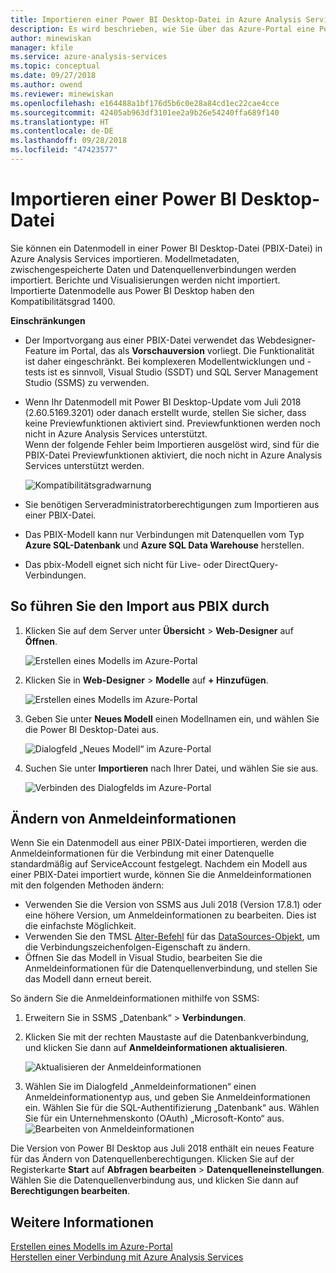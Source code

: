 ```yaml
---
title: Importieren einer Power BI Desktop-Datei in Azure Analysis Services | Microsoft-Dokumentation
description: Es wird beschrieben, wie Sie über das Azure-Portal eine Power BI Desktop-Datei (pbix) importieren.
author: minewiskan
manager: kfile
ms.service: azure-analysis-services
ms.topic: conceptual
ms.date: 09/27/2018
ms.author: owend
ms.reviewer: minewiskan
ms.openlocfilehash: e164488a1bf176d5b6c0e28a84cd1ec22cae4cce
ms.sourcegitcommit: 42405ab963df3101ee2a9b26e54240ffa689f140
ms.translationtype: HT
ms.contentlocale: de-DE
ms.lasthandoff: 09/28/2018
ms.locfileid: "47423577"
---
```

# <a name="import-a-power-bi-desktop-file"></a>Importieren einer Power BI Desktop-Datei

Sie können ein Datenmodell in einer Power BI Desktop-Datei (PBIX-Datei) in Azure Analysis Services importieren. Modellmetadaten, zwischengespeicherte Daten und Datenquellenverbindungen werden importiert. Berichte und Visualisierungen werden nicht importiert. Importierte Datenmodelle aus Power BI Desktop haben den Kompatibilitätsgrad 1400.

**Einschränkungen**   

- Der Importvorgang aus einer PBIX-Datei verwendet das Webdesigner-Feature im Portal, das als **Vorschauversion** vorliegt. Die Funktionalität ist daher eingeschränkt. Bei komplexeren Modellentwicklungen und -tests ist es sinnvoll, Visual Studio (SSDT) und SQL Server Management Studio (SSMS) zu verwenden.
- Wenn Ihr Datenmodell mit Power BI Desktop-Update vom Juli 2018 (2.60.5169.3201) oder danach erstellt wurde, stellen Sie sicher, dass keine Previewfunktionen aktiviert sind. Previewfunktionen werden noch nicht in Azure Analysis Services unterstützt.  
Wenn der folgende Fehler beim Importieren ausgelöst wird, sind für die PBIX-Datei Previewfunktionen aktiviert, die noch nicht in Azure Analysis Services unterstützt werden.

    ![Kompatibilitätsgradwarnung](./media/analysis-services-import-pbix/aas-import-pbix-cl-warning.png)   
- Sie benötigen Serveradministratorberechtigungen zum Importieren aus einer PBIX-Datei.
- Das PBIX-Modell kann nur Verbindungen mit Datenquellen vom Typ **Azure SQL-Datenbank** und **Azure SQL Data Warehouse** herstellen.
- Das pbix-Modell eignet sich nicht für Live- oder DirectQuery-Verbindungen. 


## <a name="to-import-from-pbix"></a>So führen Sie den Import aus PBIX durch

1. Klicken Sie auf dem Server unter **Übersicht** > **Web-Designer** auf **Öffnen**.

    ![Erstellen eines Modells im Azure-Portal](./media/analysis-services-create-model-portal/aas-create-portal-overview-wd.png)

2. Klicken Sie in **Web-Designer** > **Modelle** auf **+ Hinzufügen**.

    ![Erstellen eines Modells im Azure-Portal](./media/analysis-services-create-model-portal/aas-create-portal-models.png)

3. Geben Sie unter **Neues Modell** einen Modellnamen ein, und wählen Sie die Power BI Desktop-Datei aus.

    ![Dialogfeld „Neues Modell“ im Azure-Portal](./media/analysis-services-import-pbix/aas-import-pbix-new-model.png)

4. Suchen Sie unter **Importieren** nach Ihrer Datei, und wählen Sie sie aus.

     ![Verbinden des Dialogfelds im Azure-Portal](./media/analysis-services-import-pbix/aas-import-pbix-select-file.png)

## <a name="change-credentials"></a>Ändern von Anmeldeinformationen

Wenn Sie ein Datenmodell aus einer PBIX-Datei importieren, werden die Anmeldeinformationen für die Verbindung mit einer Datenquelle standardmäßig auf ServiceAccount festgelegt. Nachdem ein Modell aus einer PBIX-Datei importiert wurde, können Sie die Anmeldeinformationen mit den folgenden Methoden ändern:

- Verwenden Sie die Version von SSMS aus Juli 2018 (Version 17.8.1) oder eine höhere Version, um Anmeldeinformationen zu bearbeiten. Dies ist die einfachste Möglichkeit.
- Verwenden Sie den TMSL [Alter-Befehl](https://docs.microsoft.com/sql/analysis-services/tabular-models-scripting-language-commands/alter-command-tmsl) für das [DataSources-Objekt](https://docs.microsoft.com/sql/analysis-services/tabular-models-scripting-language-objects/datasources-object-tmsl), um die Verbindungszeichenfolgen-Eigenschaft zu ändern. 
- Öffnen Sie das Modell in Visual Studio, bearbeiten Sie die Anmeldeinformationen für die Datenquellenverbindung, und stellen Sie das Modell dann erneut bereit.

So ändern Sie die Anmeldeinformationen mithilfe von SSMS: 

1. Erweitern Sie in SSMS „Datenbank“ > **Verbindungen**. 
2. Klicken Sie mit der rechten Maustaste auf die Datenbankverbindung, und klicken Sie dann auf **Anmeldeinformationen aktualisieren**. 

    ![Aktualisieren der Anmeldeinformationen](./media/analysis-services-import-pbix/aas-import-pbix-creds.png)

3. Wählen Sie im Dialogfeld „Anmeldeinformationen“ einen Anmeldeinformationentyp aus, und geben Sie Anmeldeinformationen ein. Wählen Sie für die SQL-Authentifizierung „Datenbank“ aus. Wählen Sie für ein Unternehmenskonto (OAuth) „Microsoft-Konto“ aus.
    ![Bearbeiten von Anmeldeinformationen](./media/analysis-services-import-pbix/aas-import-pbix-edit-creds.png)

Die Version von Power BI Desktop aus Juli 2018 enthält ein neues Feature für das Ändern von Datenquellenberechtigungen. Klicken Sie auf der Registerkarte **Start** auf **Abfragen bearbeiten**  > **Datenquelleneinstellungen**. Wählen Sie die Datenquellenverbindung aus, und klicken Sie dann auf **Berechtigungen bearbeiten**.


## <a name="see-also"></a>Weitere Informationen

[Erstellen eines Modells im Azure-Portal](analysis-services-create-model-portal.md)   
[Herstellen einer Verbindung mit Azure Analysis Services](analysis-services-connect.md)  
